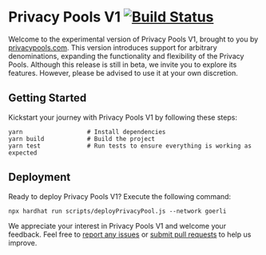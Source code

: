 # Privacy Pools V1 [![Build Status](https://github.com/ProofOfInnocence/privacy-pools-v1/workflows/build/badge.svg)](https://github.com/ProofOfInnocence/privacy-pools-v1/actions)

Welcome to the experimental version of Privacy Pools V1, brought to you by [privacypools.com](https://privacypools.com). This version introduces support for arbitrary denominations, expanding the functionality and flexibility of the Privacy Pools. Although this release is still in beta, we invite you to explore its features. However, please be advised to use it at your own discretion.

## Getting Started

Kickstart your journey with Privacy Pools V1 by following these steps:

```shell
yarn                  # Install dependencies
yarn build            # Build the project
yarn test             # Run tests to ensure everything is working as expected
```

## Deployment

Ready to deploy Privacy Pools V1? Execute the following command:

```shell
npx hardhat run scripts/deployPrivacyPool.js --network goerli
```

We appreciate your interest in Privacy Pools V1 and welcome your feedback. Feel free to [report any issues](https://github.com/ProofOfInnocence/privacy-pools-v1/issues) or [submit pull requests](https://github.com/ProofOfInnocence/privacy-pools-v1/pulls) to help us improve.
